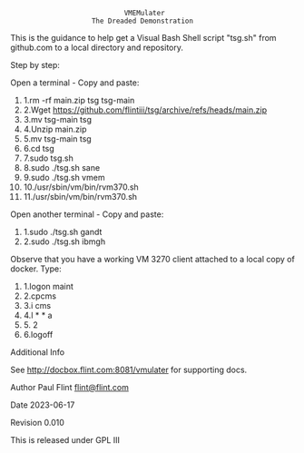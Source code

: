 								VMEMulater
						The Dreaded Demonstration

This is the guidance to help get a Visual Bash Shell script "tsg.sh" from
github.com to a local directory and repository.

Step by step:

Open a terminal - Copy and paste:
  1. 1.rm -rf main.zip tsg tsg-main
  2. 2.Wget https://github.com/flintiii/tsg/archive/refs/heads/main.zip
  3. 3.mv tsg-main tsg
  4. 4.Unzip main.zip
  5. 5.mv tsg-main tsg
  6. 6.cd tsg
  7. 7.sudo tsg.sh 
  8. 8.sudo ./tsg.sh sane
  9. 9.sudo ./tsg.sh vmem
  10. 10./usr/sbin/vm/bin/rvm370.sh
  11. 11./usr/sbin/vm/bin/rvm370.sh

Open another terminal - Copy and paste:

  1. 1.sudo ./tsg.sh gandt
  2. 2.sudo ./tsg.sh ibmgh

Observe that you have a working VM 3270 client attached to a local copy of
docker. Type:

  1. 1.logon maint
  2. 2.cpcms
  3. 3.i cms
  4. 4.l * * a
  5. 5.<alt> 2
  6. 6.logoff

Additional Info

See <http://docbox.flint.com:8081/vmulater> for supporting docs.

Author
Paul Flint <flint@flint.com>

Date
2023-06-17

Revision
0.010

This is released under GPL III

